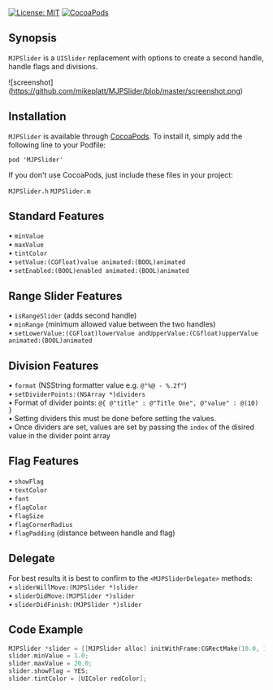 [![License: MIT](https://img.shields.io/badge/license-MIT-red.svg?style=flat)](https://github.com/fastred/MJPSlider/blob/master/LICENSE)
[![CocoaPods](https://img.shields.io/cocoapods/v/MJPSlider.svg?style=flat)](https://github.com/fastred/MJPSlider)

## Synopsis

`MJPSlider` is a `UISlider` replacement with options to create a second handle, handle flags and divisions.

![screenshot] (https://github.com/mikeplatt/MJPSlider/blob/master/screenshot.png)


## Installation
 
 `MJPSlider` is available through [CocoaPods](http://cocoapods.org/?q=MJPSlider). To install it, simply add the following line to your Podfile:
 
 `pod 'MJPSlider'`
 
 If you don't use CocoaPods, just include these files in your project:

`MJPSlider.h`
`MJPSlider.m`


## Standard Features
• `minValue`<br>
• `maxValue`<br>
• `tintColor`<br>
• `setValue:(CGFloat)value animated:(BOOL)animated`<br>
• `setEnabled:(BOOL)enabled animated:(BOOL)animated`

## Range Slider Features
• `isRangeSlider` (adds second handle)<br>
• `minRange` (minimum allowed value between the two handles)<br>
• `setLowerValue:(CGFloat)lowerValue andUpperValue:(CGfloat)upperValue animated:(BOOL)animated`

## Division Features
• `format` (NSString formatter value e.g. `@"%@ - %.2f"`)<br>
• `setDividerPoints:(NSArray *)dividers`<br>
• Format of divider points: `@{ @"title" : @"Title One", @"value" : @(10) }`<br>
• Setting dividers this must be done before setting the values.<br>
• Once dividers are set, values are set by passing the `index` of the disired value in the divider point array  

## Flag Features
• `showFlag`<br>
• `textColor`<br>
• `font`<br>
• `flagColor`<br>
• `flagSize`<br>
• `flagCornerRadius`<br>
• `flagPadding` (distance between handle and flag)

## Delegate
For best results it is best to confirm to the `<MJPSliderDelegate>` methods:<br>
• `sliderWillMove:(MJPSlider *)slider`<br>
• `sliderDidMove:(MJPSlider *)slider`<br>
• `sliderDidFinish:(MJPSlider *)slider`

## Code Example
```objective-c
MJPSlider *slider = [[MJPSlider alloc] initWithFrame:CGRectMake(10.0, 10.0, 300.0, 40.0)];
slider.minValue = 1.0;
slider.maxValue = 20.0;
slider.showFlag = YES;
slider.tintColor = [UIColor redColor];
```


